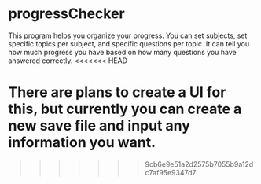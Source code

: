 # progressChecker
This program helps you organize your progress. You can set subjects, set specific topics per subject, and specific questions per topic. It can tell you how much progress you have based on how many questions you have answered correctly. 
<<<<<<< HEAD

There are plans to create a UI for this, but currently you can create a new save file and input any information you want.
=======
>>>>>>> 9cb6e9e51a2d2575b7055b9a12dc7af95e9347d7
